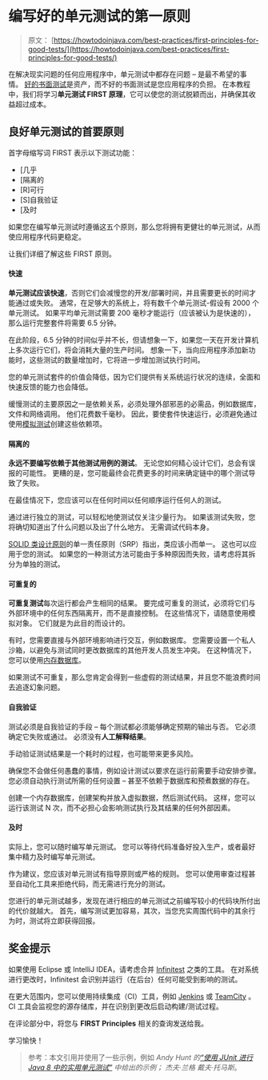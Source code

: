 # 编写好的单元测试的第一原则

> 原文： [https://howtodoinjava.com/best-practices/first-principles-for-good-tests/](https://howtodoinjava.com/best-practices/first-principles-for-good-tests/)

在解决现实问题的任何应用程序中，单元测试中都存在问题 – 是最不希望的事情。 [好的书面测试](//howtodoinjava.com/best-practices/unit-testing-best-practices-junit-reference-guide/)是资产，而不好的书面测试是您应用程序的负担。 在本教程中，我们将学习**单元测试 FIRST 原理**，它可以使您的测试脱颖而出，并确保其收益超过成本。

## 良好单元测试的首要原则

首字母缩写词 FIRST 表示以下测试功能：

*   [几乎
*   [隔离的
*   [R]可行
*   [S]自我验证
*   [及时

如果您在编写单元测试时遵循这五个原则，那么您将拥有更健壮的单元测试，从而使应用程序代码更稳定。

让我们详细了解这些 FIRST 原则。

#### 快速

**单元测试应该快速**，否则它们会减慢您的开发/部署时间，并且需要更长的时间才能通过或失败。 通常，在足够大的系统上，将有数千个单元测试-假设有 2000 个单元测试。 如果平均单元测试需要 200 毫秒才能运行（应该被认为是快速的），那么运行完整套件将需要 6.5 分钟。

在此阶段，6.5 分钟的时间似乎并不长，但请想象一下，如果您一天在开发计算机上多次运行它们，将会消耗大量的生产时间。 想象一下，当向应用程序添加新功能时，这些测试的数量增加时，它将进一步增加测试执行时间。

您的单元测试套件的价值会降低，因为它们提供有关系统运行状况的连续，全面和快速反馈的能力也会降低。

缓慢测试的主要原因之一是依赖关系，必须处理外部邪恶的必需品，例如数据库，文件和网络调用。 他们花费数千毫秒。 因此，要使套件快速运行，必须避免通过使用[模拟测试](https://howtodoinjava.com/library/mock-testing-using-powermock-with-junit-and-mockito/)创建这些依赖项。

#### 隔离的

**永远不要编写依赖于其他测试用例的测试**。 无论您如何精心设计它们，总会有误报的可能性。 更糟的是，您可能最终会花费更多的时间来确定链中的哪个测试导致了失败。

在最佳情况下，您应该可以在任何时间以任何顺序运行任何人的测试。

通过进行独立的测试，可以轻松地使测试仅关注少量行为。 如果该测试失败，您将确切知道出了什么问题以及出了什么地方。 无需调试代码本身。

[SOLID 类设计原则](//howtodoinjava.com/best-practices/5-class-design-principles-solid-in-java/)的单一责任原则（SRP）指出，类应该小而单一。 这也可以应用于您的测试。 如果您的一种测试方法可能由于多种原因而失败，请考虑将其拆分为单独的测试。

#### 可重复的

**可重复测试**每次运行都会产生相同的结果。 要完成可重复的测试，必须将它们与外部环境中的任何东西隔离开，而不是直接控制。 在这些情况下，请随意使用模拟对象。 它们就是为此目的而设计的。

有时，您需要直接与外部环境影响进行交互，例如数据库。 您需要设置一个私人沙箱，以避免与测试同时更改数据库的其他开发人员发生冲突。 在这种情况下，您可以使用[内存数据库](//howtodoinjava.com/hibernate/hibernate-4-using-in-memory-database-with-hibernate/)。

如果测试不可重复，那么您肯定会得到一些虚假的测试结果，并且您不能浪费时间去追逐幻象问题。

#### 自我验证

测试必须是自我验证的手段 – 每个测试都必须能够确定预期的输出与否。 它必须确定它失败或通过。 必须没有**人工解释结果**。

手动验证测试结果是一个耗时的过程，也可能带来更多风险。

确保您不会做任何愚蠢的事情，例如设计测试以要求在运行前需要手动安排步骤。 您必须自动执行测试所需的任何设置 – 甚至不依赖于数据库和预煮数据的存在。

创建一个内存数据库，创建架构并放入虚拟数据，然后测试代码。 这样，您可以运行该测试 N 次，而不必担心会影响测试执行及其结果的任何外部因素。

#### 及时

实际上，您可以随时编写单元测试。 您可以等待代码准备好投入生产，或者最好集中精力及时编写单元测试。

作为建议，您应该对单元测试有指导原则或严格的规则。 您可以使用审查过程甚至自动化工具来拒绝代码，而无需进行充分的测试。

您进行的单元测试越多，发现在进行相应的单元测试之前编写较小的代码块所付出的代价就越大。 首先，编写测试更加容易，其次，当您充实周围代码中的其余行为时，测试将立即获得回报。

## 奖金提示

如果使用 Eclipse 或 IntelliJ IDEA，请考虑合并 [Infinitest](https://infinitest.github.io/) 之类的工具。 在对系统进行更改时，Infinitest 会识别并运行（在后台）任何可能受到影响的测试。

在更大范围内，您可以使用持续集成（CI）工具，例如 [Jenkins](https://jenkins.io/) 或 [TeamCity](https://www.jetbrains.com/teamcity/) 。 CI 工具会监视您的源存储库，并在识别到更改后启动构建/测试过程。

在评论部分中，将您与 **FIRST Principles** 相关的查询发送给我。

学习愉快！

> 参考：本文引用并使用了一些示例，例如 *Andy Hunt 的[“使用 JUnit 进行 Java 8 中的实用单元测试”](https://pragprog.com/book/utj2/pragmatic-unit-testing-in-java-8-with-junit) 中给出的示例； 杰夫·兰格 戴夫·托马斯*。